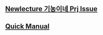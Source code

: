 ## [Newlecture 기농이네 Prj Issue](</기농이네 prj/Newlecture 기농이네 Prj Issue.md>)

## [Quick Manual](<Quick Manual/Quick Manual.md>)

